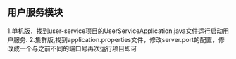 用户服务模块
----
1.单机版，找到user-service项目的UserServiceApplication.java文件运行启动用户服务.
2.集群版,找到application.properties文件，修改server.port的配置，修改成一个与之前不同的端口号再次运行项目即可